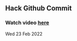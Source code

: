 
 ## Hack Github Commit 
 ### Watch video <a href="https://www.youtube.com">here</a> 
 Wed 23 Feb 2022 
